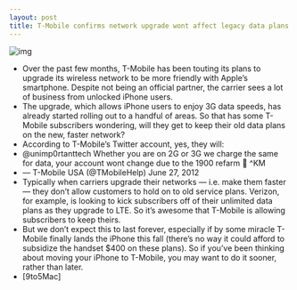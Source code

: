 ```yaml
---
layout: post
title: T-Mobile confirms network upgrade wont affect legacy data plans
---
```

![img](http://media.idownloadblog.com/wp-content/uploads/2011/12/t-mobile-3g-e1340877089608.jpg)
* Over the past few months, T-Mobile has been touting its plans to upgrade its wireless network to be more friendly with Apple’s smartphone. Despite not being an official partner, the carrier sees a lot of business from unlocked iPhone users.
* The upgrade, which allows iPhone users to enjoy 3G data speeds, has already started rolling out to a handful of areas. So that has some T-Mobile subscribers wondering, will they get to keep their old data plans on the new, faster network?
* According to T-Mobile’s Twitter account, yes, they will:
* @unimp0rtanttech Whether you are on 2G or 3G we charge the same for data, your account wont change due to the 1900 refarm 🙂 ^KM
* — T-Mobile USA (@TMobileHelp) June 27, 2012
* Typically when carriers upgrade their networks — i.e. make them faster — they don’t allow customers to hold on to old service plans. Verizon, for example, is looking to kick subscribers off of their unlimited data plans as they upgrade to LTE. So it’s awesome that T-Mobile is allowing subscribers to keep theirs.
* But we don’t expect this to last forever, especially if by some miracle T-Mobile finally lands the iPhone this fall (there’s no way it could afford to subsidize the handset $400 on these plans). So if you’ve been thinking about moving your iPhone to T-Mobile, you may want to do it sooner, rather than later.
* [9to5Mac]

